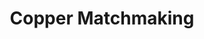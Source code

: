 ---
title: "Copper Matchmaking"
description: "Simple matchmaking server for creating two even player count teams for use in peer to peer"
hidden: false
link: "https://www.nuget.org/packages/CopperDevs.Matchmaking"
source: "https://github.com/copperdevs/CopperMatchmaking"
category: Libraries
randomResult: true
---